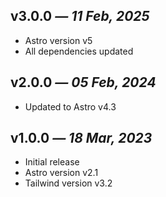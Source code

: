 ## v3.0.0 _— 11 Feb, 2025_

- Astro version v5
- All dependencies updated

## v2.0.0 _— 05 Feb, 2024_

- Updated to Astro v4.3

## v1.0.0 _— 18 Mar, 2023_

- Initial release
- Astro version v2.1
- Tailwind version v3.2
